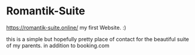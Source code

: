 # Romantik-Suite

https://romantik-suite.online/
my first Website.
:)

this is a simple but hopefully pretty place of contact
for the beautiful suite of my parents.
in addition to booking.com
